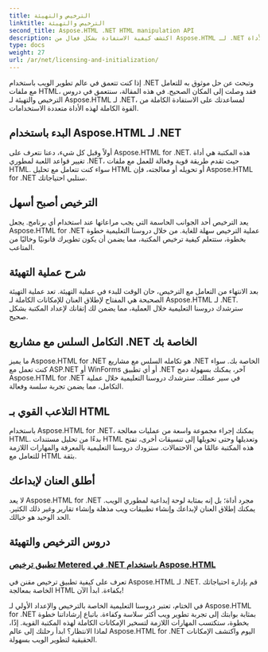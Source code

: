 ```yaml
---
title: الترخيص والتهيئة
linktitle: الترخيص والتهيئة
second_title: Aspose.HTML .NET HTML manipulation API
description: اكتشف كيفية الاستفادة بشكل فعال من Aspose.HTML لـ .NET من خلال دروسنا الشاملة حول الترخيص والتهيئة. اكتشف الإمكانات الكاملة لهذه الأداة.
type: docs
weight: 27
url: /ar/net/licensing-and-initialization/
---
```


إذا كنت تتعمق في عالم تطوير الويب باستخدام .NET وتبحث عن حل موثوق به للتعامل مع ملفات HTML، فقد وصلت إلى المكان الصحيح. في هذه المقالة، سنتعمق في دروس الترخيص والتهيئة لـ Aspose.HTML لـ .NET، لمساعدتك على الاستفادة الكاملة من القوة الكاملة لهذه الأداة متعددة الاستخدامات.

## البدء باستخدام Aspose.HTML لـ .NET

أولاً وقبل كل شيء، دعنا نتعرف على Aspose.HTML for .NET. هذه المكتبة هي أداة تغيير قواعد اللعبة لمطوري .NET، حيث تقدم طريقة قوية وفعالة للعمل مع ملفات HTML. سواء كنت تتعامل مع تحليل HTML أو تحويله أو معالجته، فإن Aspose.HTML for .NET ستلبي احتياجاتك. 

## الترخيص أصبح أسهل

يعد الترخيص أحد الجوانب الحاسمة التي يجب مراعاتها عند استخدام أي برنامج. يجعل Aspose.HTML for .NET عملية الترخيص سهلة للغاية. من خلال دروسنا التعليمية خطوة بخطوة، ستتعلم كيفية ترخيص المكتبة، مما يضمن أن يكون تطويرك قانونيًا وخاليًا من المتاعب. 

## شرح عملية التهيئة

بعد الانتهاء من التعامل مع الترخيص، حان الوقت للبدء في عملية التهيئة. تعد عملية التهيئة الصحيحة هي المفتاح لإطلاق العنان للإمكانات الكاملة لـ Aspose.HTML لـ .NET. سترشدك دروسنا التعليمية خلال العملية، مما يضمن لك إتقانك لإعداد المكتبة بشكل صحيح. 

## التكامل السلس مع مشاريع .NET الخاصة بك

ما يميز Aspose.HTML for .NET هو تكامله السلس مع مشاريع .NET الخاصة بك. سواء كنت تعمل مع ASP.NET أو WinForms أو أي تطبيق .NET آخر، يمكنك بسهولة دمج Aspose.HTML for .NET في سير عملك. سترشدك دروسنا التعليمية خلال عملية التكامل، مما يضمن تجربة سلسة وفعالة.

## التلاعب القوي بـ HTML

باستخدام Aspose.HTML for .NET، يمكنك إجراء مجموعة واسعة من عمليات معالجة HTML. بدءًا من تحليل مستندات HTML وتعديلها وحتى تحويلها إلى تنسيقات أخرى، تفتح هذه المكتبة عالمًا من الاحتمالات. ستزودك دروسنا التعليمية بالمعرفة والمهارات اللازمة للتعامل مع HTML بثقة.

## أطلق العنان لإبداعك

لا يعد Aspose.HTML for .NET مجرد أداة؛ بل إنه بمثابة لوحة إبداعية لمطوري الويب. يمكنك إطلاق العنان لإبداعك وإنشاء تطبيقات ويب مذهلة وإنشاء تقارير وغير ذلك الكثير. الحد الوحيد هو خيالك.

## دروس الترخيص والتهيئة
### [تطبيق ترخيص Metered في .NET باستخدام Aspose.HTML](./apply-metered-license/)
تعرف على كيفية تطبيق ترخيص مقنن في Aspose.HTML لـ .NET. قم بإدارة احتياجاتك الخاصة بمعالجة HTML بكفاءة. ابدأ الآن!

في الختام، تعتبر دروسنا التعليمية الخاصة بالترخيص والإعداد الأولي لـ Aspose.HTML for .NET بمثابة بوابتك إلى تجربة تطوير ويب أكثر سلاسة وكفاءة. باتباع إرشاداتنا خطوة بخطوة، ستكتسب المهارات اللازمة لتسخير الإمكانات الكاملة لهذه المكتبة القوية. إذًا، لماذا الانتظار؟ ابدأ رحلتك إلى عالم Aspose.HTML for .NET اليوم واكتشف الإمكانات الحقيقية لتطوير الويب بسهولة.